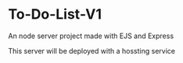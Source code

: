 # To-Do-List-V1
An node server project made with EJS and Express 

This server will be deployed with a hossting service
